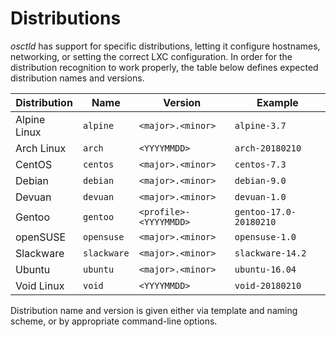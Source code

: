 # Distributions
*osctld* has support for specific distributions, letting it configure hostnames,
networking, or setting the correct LXC configuration. In order for the
distribution recognition to work properly, the table below defines expected
distribution names and versions.

Distribution  | Name                | Version                | Example
--------------|---------------------|------------------------|------------------
Alpine Linux  | `alpine`            | `<major>.<minor>`      | `alpine-3.7`
Arch Linux    | `arch`              | `<YYYYMMDD>`           | `arch-20180210`
CentOS        | `centos`            | `<major>.<minor>`      | `centos-7.3`
Debian        | `debian`            | `<major>.<minor>`      | `debian-9.0`
Devuan        | `devuan`            | `<major>.<minor>`      | `devuan-1.0`
Gentoo        | `gentoo`            | `<profile>-<YYYYMMDD>` | `gentoo-17.0-20180210`
openSUSE      | `opensuse`          | `<major>.<minor>`      | `opensuse-1.0`
Slackware     | `slackware`         | `<major>.<minor>`      | `slackware-14.2`
Ubuntu        | `ubuntu`            | `<major>.<minor>`      | `ubuntu-16.04`
Void Linux    | `void`              | `<YYYYMMDD>`           | `void-20180210`

Distribution name and version is given either via template and naming scheme,
or by appropriate command-line options.
